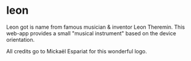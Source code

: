 # leon

Leon got is name from famous musician & inventor Leon Theremin. This web-app
provides a small "musical instrument" based on the device orientation.

All credits go to Mickaël Espariat for this wonderful logo.